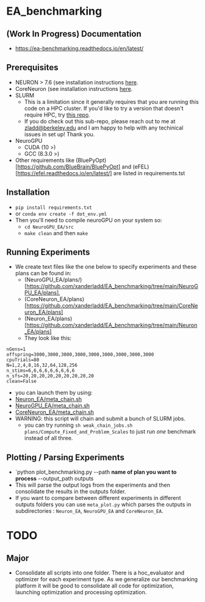 # EA_benchmarking

## (Work In Progress) Documentation 
- https://ea-benchmarking.readthedocs.io/en/latest/


## Prerequisites
- NEURON > 7.6 (see installation instructions [here](https://neuron.yale.edu/neuron/download).
- CoreNeuron (see installation instructions [here](https://github.com/BlueBrain/CoreNeuron).
- SLURM
  - This is a limitation since it generally requires that you are running this code on a HPC cluster. If you'd like to try a version that doesn't require HPC, try [this repo](https://github.com/xanderladd/benchmarking_examples).
  - If you do check out this sub-repo, please reach out to me at zladd@berkeley.edu and I am happy to help with any techinical issues in set up! Thank you.
- NeuroGPU
  - CUDA (10 >)
  - GCC (8.3.0 >)   
- Other requirements like (BluePyOpt)[https://github.com/BlueBrain/BluePyOpt] and (eFEL)[https://efel.readthedocs.io/en/latest/] are listed in requirements.tst

## Installation
  - `pip install requirements.txt`
  - or `conda env create -f dot_env.yml`
  - Then you'll need to compile neuroGPU on your system so:
    - `cd NeuroGPU_EA/src`
    -  `make clean` and then `make`

## Running Experiments
- We create text files like the one below to specify experiments and these plans can be found in: 
  - (NeuroGPU_EA/plans/)[https://github.com/xanderladd/EA_benchmarking/tree/main/NeuroGPU_EA/plans],
  -  (CoreNeuron_EA/plans)[https://github.com/xanderladd/EA_benchmarking/tree/main/CoreNeuron_EA/plans]
  -  (Neuron_EA/plans)[https://github.com/xanderladd/EA_benchmarking/tree/main/Neuron_EA/plans]
  -  They look like this:

 ```
nGens=1
offspring=3000,3000,3000,3000,3000,3000,3000,3000,3000
cpuTrials=80
N=1,2,4,8,16,32,64,128,256
n_stims=6,6,6,6,6,6,6,6,6
n_sfs=20,20,20,20,20,20,20,20,20
clean=False 
 
 ```
  - you can launch them by using: 
  - [Neuron_EA/meta_chain.sh](https://github.com/xanderladd/EA_benchmarking/blob/main/Neuron_EA/meta_chain.sh)
  - [NeuroGPU_EA/meta_chain.sh](https://github.com/xanderladd/EA_benchmarking/blob/main/NeuroGPU_EA/meta_chain.sh)
  - [CoreNeuron_EA/meta_chain.sh](https://github.com/xanderladd/EA_benchmarking/blob/main/NeuroGPU_EA/meta_chain.sh)
  - WARNING: this script will chain and submit a bunch of SLURM jobs. 
    -  you can try running `sh weak_chain_jobs.sh plans/Compute_Fixed_and_Problem_Scales` to just run _one_ benchmark instead of all three.
    
 ## Plotting / Parsing Experiments
 - `python plot_benchmarking.py --path **name of plan you want to process** --output_path outputs
  - This will parse the output logs from the experiments and then consolidate the results in the outputs folder.
  - If you want to compare between different experiments in different outputs folders you can use `meta_plot.py` which parses the outputs in subdirectories : `Neuron_EA`,  `NeuroGPU_EA` and `CoreNeuron_EA`.


# TODO

## Major
- Consolidate all scripts into one folder. There is a hoc_evaluator and optimizer for each experiment type. As we generalize our benchmarking platform it will be good to consolidate all code for optimization, launching optimization and processing optimization.


